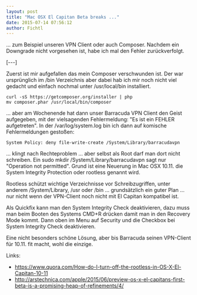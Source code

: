 ```yaml
---
layout: post
title: "Mac OSX El Capitan Beta breaks ..."
date: 2015-07-14 07:56:12
author: Fichtl
---
```

... zum Beispiel unseren VPN Client oder auch Composer. Nachdem ein Downgrade nicht vorgesehen ist, habe ich mal den Fehler zurückverfolgt.

[---]

Zuerst ist mir aufgefallen das mein Composer verschwunden ist. Der war ursprünglich im /bin Verzeichnis aber dabei hab ich mir noch nicht viel gedacht und einfach nochmal unter /usr/local/bin installiert.

    curl -sS https://getcomposer.org/installer | php
    mv composer.phar /usr/local/bin/composer

... aber am Wochenende hat dann unser Barracuda VPN Client den Geist aufgegeben, mit der vielsagenden Fehlermeldung: "Es ist ein FEHLER aufgetreten". In der /var/log/system.log bin ich dann auf komische Fehlermeldungen gestoßen:

    System Policy: deny file-write-create /System/Library/barracudavpn

 ... klingt nach Rechteproblem ... aber selbst als Root darf man dort nicht schreiben. Ein sudo mkdir /System/Library/barracudavpn sagt nur "Operation not permitted". Grund ist eine Neuerung in Mac OSX 10.11. die System Integrity Protection oder rootless genannt wird. 

Rootless schützt wichtige Verzeichnisse vor Schreibzugriffen, unter anderem /System/Library, /usr oder /bin ... grundsätzlich ein guter Plan ... nur nicht wenn der VPN-Client noch nicht mit El Capitan kompatibel ist.

Als Quickfix kann man den System Integrity Check deaktivieren, dazu muss man beim Booten des Systems CMD+R drücken damit man in den Recovery Mode kommt. Dann oben im Menu auf Security und die Checkbox bei System Integrity Check deaktivieren.

Eine nicht besonders schöne Lösung, aber bis Barracuda seinen VPN-Client für 10.11. fit macht, wohl die einzige.

Links:
* https://www.quora.com/How-do-I-turn-off-the-rootless-in-OS-X-El-Capitan-10-11
* http://arstechnica.com/apple/2015/06/preview-os-x-el-capitans-first-beta-is-a-promising-heap-of-refinements/4/




